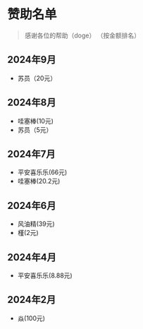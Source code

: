 # 赞助名单
> 感谢各位的帮助（doge）
（按金额排名）

## 2024年9月
- 苏员（20元）
## 2024年8月
- 哇塞棒(10元)
- 苏员（5元）
## 2024年7月
- 平安喜乐乐(66元)
- 哇塞棒(20.2元)
## 2024年6月
- 风油精(39元)
- 槿(2元)
## 2024年4月
- 平安喜乐乐(8.88元)
## 2024年2月
- 焱(100元)